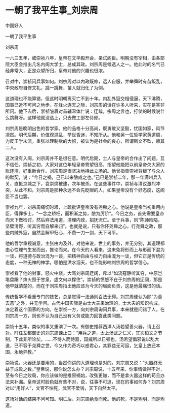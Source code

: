 # 一朝了我平生事_刘宗周

中国好人

一朝了我平生事

刘宗周

一六三五年，或崇祯八年，皇帝在文华殿开会，亲试阁臣。明朝没有宰相，由各部院大臣会推出几名内阁大学士，总成其政。刘宗周是候选人之一。他此时的名气已经非常大，正是众望所归，皇帝对他的兴趣也很浓。

召对中，崇祯问兵事如何。刘宗周对以内政既修，远人自服，并举舜时有苗叛乱，中央政府自修文礼，跳一跳舞，苗人就归化了为例。

这道理也不能算错，但这时明朝离灭亡不到十年。内乱外寇交相侵逼，天下沸腾，国事已近不可问之地步。在烽火连天之际，刘宗周的话在许多人听来，实在是答非所问。他下去后，崇祯皱眉对首辅温体仁说：迂哉，宗周之言也，打仗的时候说什么跳舞呀。这样他就没选上，只去做工部左侍郎。

刘宗周是晚明出色的哲学家。他的品格十分高尚，既勇敢又坚毅，忧国如家，风节凛然。明代后期，价值观混乱，举世昏迷，不知所从。他和另一位哲学家黄道周，力反王学末流，重张以理制欲的大帜，被认为是社会的良心，所谓斯文不坠，赖其二人。

这次没有入阁，刘宗周并不是很在意。明代后期，士人与皇帝的合作出了问题，互不信任。崇祯之初，大家对这位年轻皇帝寄望很高，指望他能把以前皇帝欠大家的账还清，好重新合作。刘宗周是很坚决地持此立场的。他曾指责崇祯背叛了与众人的默契，说：“今日之祸，己巳以来酿成之也。”己巳是崇祯二年，那一年满州兵入关，直抵京城之下，袁崇焕被逮，次年被杀。在这些事件中，崇祯与清议激烈冲突，从此不和。刘宗周是那种永远不会先眨眼的人，如果皇帝没有个好态度，这阁臣不当也罢。

崇祯九年，刘宗周痛切时艰，上疏批评皇帝没有尧舜之心。他说是皇帝当初重用内臣，得罪多士，“一念之矫枉，而积渐之势，酿为厉阶”。今日之务，首先需要皇帝向天下做检讨，然后弃法用道，清理内政，招抚流亡。至于兵事，则“陈师险隘，坚壁清野，听其穷而自解来归”。也就是说，只有你怀尧舜之心，行尧舜之政，那些内贼外寇，自然会解甲归心，不费一刀一剑，天下可平。

他的哲学重视诚意，主张由内及外。对他来说，世上的事务，并无分别，其道理都由心性理气生发而出，推论而来。在今天的人看来，这未免将形而上与形而下混为一谈，将道德与政治混为一谈，把精神自由与权力自由混为一谈，但它正是传统的态度，一种无神的神学。哪怕是洪水滔天，也不能影响刘宗周的哲学信心。

崇祯看了他的封事，怒火中烧。大骂刘宗周迂阔，斥以“如流寇静听其穷，中原岂堪盘踞？烽火照于甘泉，虚文何以撑住”。崇祯的愤怒不在于刘宗周的迂阔，那是他早就清楚的，而在于刘宗周指出他应该为今天的局面负责，这是他最痛恨的话。

传统哲学不看重专门的技艺，总是觉得一法通则百法无碍。刘宗周便认为除“为善去恶”之外，并无学问。古代中国实际是由士大夫来治理的，士大夫的知识构成，决定着这个国家的方向。在崇祯一方，向刘宗周询问兵事，本来就是问错了人。在刘宗周一方，则也不认为自己没有义务或能力回答此类问题。

崇祯十五年，类似的事又重演了一次。有御史推荐西洋人汤若望善火器，请上召对。时任左都御史的刘宗周谏止曰：“用兵之道，太上汤武之仁义，其次桓文之节制，下此非所论矣。……不恃人而恃器，国威所以日顿也。汤若望倡邪说以乱大道，已不容于尧舜之世，今又作为奇巧以惑君心，其罪益无可逭，乞皇上放还本国，永绝异教。”

崇祯说，火器还是要用的，当然你讲的大道理也是对的。刘宗周又说：“火器终无益于成败之数。”皇帝说，那你说怎么办？刘宗周说，十五年来，你事情做得不对，至有今日之败局，你应该做的是推原祸始，改弦更辙，而不是拿火器这样的苟且办法来补漏。皇帝这时脸色就有些不对，说，往事不可追，现在的事如何办？刘宗周对以“用好人”，文官不怕死，武官不爱钱，天下自然太平。

这场对话的结果不问可知。明亡后，刘宗周绝食而死。他的死，不是殉明，而是殉道。